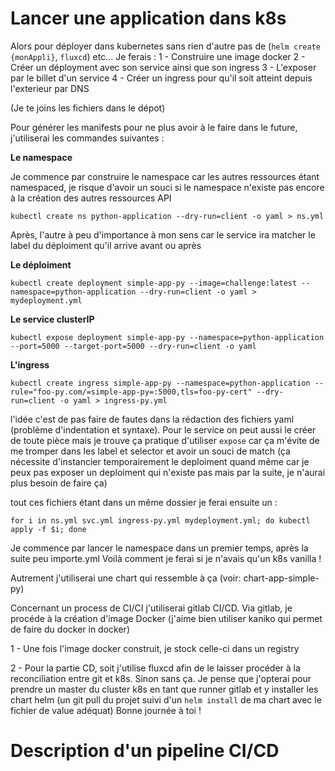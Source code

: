 # Lancer une application dans k8s

Alors pour déployer dans kubernetes sans rien d'autre pas de (`helm create {monAppli}`, `fluxcd`) etc... Je ferais : 
1 - Construire une image docker 
2 - Créer un déployment avec son service ainsi que son ingress
3 - L'exposer par le billet d'un service
4 - Créer un ingress pour qu'il soit atteint depuis l'exterieur par DNS

(Je te joins les fichiers dans le dépot)

Pour générer les manifests pour ne plus avoir à le faire dans le future, j'utiliserai les commandes suivantes : 

**Le namespace**

Je commence par construire le namespace car les autres ressources étant namespaced, je risque d'avoir un souci si le namespace n'existe pas encore à la création des autres ressources API

`kubectl create ns python-application --dry-run=client -o yaml > ns.yml`

Après, l'autre à peu d'importance à mon sens car le service ira matcher le label du déploiment qu'il arrive avant ou après

**Le déploiment**

`kubectl create deployment simple-app-py --image=challenge:latest --namespace=python-application --dry-run=client -o yaml > mydeployment.yml`

**Le service clusterIP**

`kubectl expose deployment simple-app-py --namespace=python-application --port=5000 --target-port=5000 --dry-run=client -o yaml`

**L'ingress**

`kubectl create ingress simple-app-py --namespace=python-application --rule="foo-py.com/=simple-app-py=:5000,tls=foo-py-cert" --dry-run=client -o yaml > ingress-py.yml`


l'idée c'est de pas faire de fautes dans la rédaction des fichiers yaml (problème d'indentation et syntaxe). Pour le service on peut aussi le créer de toute pièce mais je trouve ça pratique d'utiliser `expose` car ça m'évite de me tromper dans les label et selector et avoir un souci de match (ça nécessite d'instancier temporairement le deploiment quand même car je peux pas exposer un deploiment qui n'existe pas mais par la suite, je n'aurai plus besoin de faire ça)

tout ces fichiers étant dans un même dossier je ferai ensuite un :

`for i in ns.yml svc.yml ingress-py.yml mydeployment.yml; do kubectl apply -f $i; done`

Je commence par lancer le namespace dans un premier temps, après la suite peu importe.yml
Voilà comment je ferai si je n'avais qu'un k8s vanilla ! 

Autrement j'utiliserai une chart qui ressemble à ça (voir: chart-app-simple-py)

Concernant un process de CI/CI j'utiliserai gitlab CI/CD. Via gitlab, je procéde à la création d'image Docker (j'aime bien utiliser kaniko qui permet de faire du docker in docker) 

1 - Une fois l'image docker construit, je stock celle-ci dans un registry

2 - Pour la partie CD, soit j'utilise fluxcd afin de le laisser procéder à la reconciliation entre git et k8s. Sinon sans ça. Je pense que j'opterai pour prendre un master du cluster k8s en tant que runner gitlab et y installer les chart helm (un git pull du projet suivi d'un `helm install` de ma chart avec le fichier de value adéquat)
Bonne journée à toi ! 

# Description d'un pipeline CI/CD
